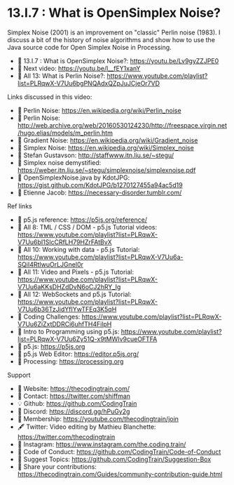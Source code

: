  # 13.I.7 : What is OpenSimplex Noise?

Simplex Noise (2001) is an improvement on "classic" Perlin noise (1983). I discuss a bit of the history of noise algorithms and show how to use the Java source code for Open Simplex Noise in Processing.

-   🔗  13.I.7 : What is OpenSimplex Noise?: https://youtu.be/Lv9gyZZJPE0  
-   🎥  Next video: https://youtu.be/l__fEY1xanY 
-   🎥  All 13: What is Perlin Noise?: https://www.youtube.com/playlist?list=PLRqwX-V7Uu6bgPNQAdxQZpJuJCjeOr7VD

Links discussed in this video:
-   🔗 Perlin Noise: https://en.wikipedia.org/wiki/Perlin_noise
-   🔗 Perlin Noise: http://web.archive.org/web/20160530124230/http://freespace.virgin.net/hugo.elias/models/m_perlin.htm
-   🔗 Gradient Noise: https://en.wikipedia.org/wiki/Gradient_noise
-   🔗 Simplex Noise: https://en.wikipedia.org/wiki/Simplex_noise
-   🔗 Stefan Gustavson: http://staffwww.itn.liu.se/~stegu/
-   🔗 Simplex noise demystified: https://weber.itn.liu.se/~stegu/simplexnoise/simplexnoise.pdf
-   🔗 OpenSimplexNoise.java by KdotJPG: https://gist.github.com/KdotJPG/b1270127455a94ac5d19
-   🔗 Etienne Jacob: https://necessary-disorder.tumblr.com/

Ref links
-   🔗  p5.js reference: https://p5js.org/reference/
-   🎥  All 8: TML / CSS / DOM - p5.js Tutorial videos: https://www.youtube.com/playlist?list=PLRqwX-V7Uu6bI1SlcCRfLH79HZrFAtBvX
-   🎥  All 10: Working with data - p5.js Tutorial: https://www.youtube.com/playlist?list=PLRqwX-V7Uu6a-SQiI4RtIwuOrLJGnel0r
-   🎥  All 11: Video and Pixels - p5.js Tutorial: https://www.youtube.com/playlist?list=PLRqwX-V7Uu6aKKsDHZdDvN6oCJ2hRY_Ig
-   🎥  All 12: WebSockets and p5.js Tutorial: https://www.youtube.com/playlist?list=PLRqwX-V7Uu6b36TzJidYfIYwTFEq3K5qH
-   🎥  Coding Challenges: https://www.youtube.com/playlist?list=PLRqwX-V7Uu6ZiZxtDDRCi6uhfTH4FilpH
-   🎥  Intro to Programming using p5.js: https://www.youtube.com/playlist?list=PLRqwX-V7Uu6Zy51Q-x9tMWIv9cueOFTFA
-   🔗  p5.js: https://p5js.org
-   🔗  p5.js Web Editor: https://editor.p5js.org/ 
-   🔗  Processing: https://processing.org

Support
-   🚂  Website: https://thecodingtrain.com/
-   🔗  Contact: https://twitter.com/shiffman
-   💡  Github: https://github.com/CodingTrain
-   💬  Discord: https://discord.gg/hPuGy2g
-   💖  Membership: https://youtube.com/thecodingtrain/join
-   🖋️  Twitter: Video editing by Mathieu Blanchette: https://twitter.com/thecodingtrain
-   📸  Instagram: https://www.instagram.com/the.coding.train/
-   📄  Code of Conduct: https://github.com/CodingTrain/Code-of-Conduct
-   🚩  Suggest Topics: https://github.com/CodingTrain/Suggestion-Box
-   👾  Share your contributions: https://thecodingtrain.com/Guides/community-contribution-guide.html
